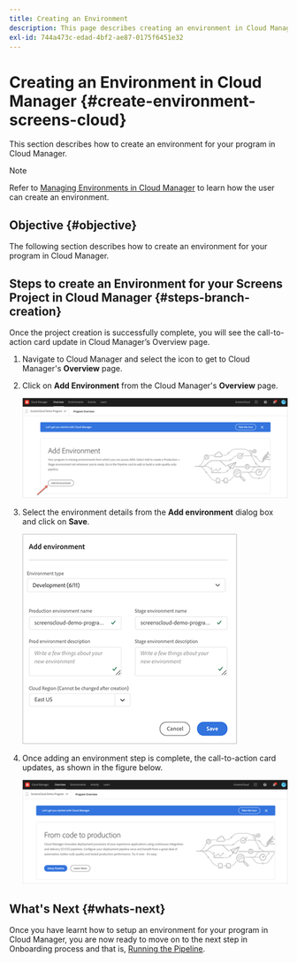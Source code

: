 ```yaml
---
title: Creating an Environment
description: This page describes creating an environment in Cloud Manager for Screens as a Cloud Service.
exl-id: 744a473c-edad-4bf2-ae87-0175f6451e32
---
```

# Creating an Environment in Cloud Manager {#create-environment-screens-cloud}

This section describes how to create an environment for your program in Cloud Manager.

>[!NOTE]
>Refer to [Managing Environments in Cloud Manager](https://experienceleague.adobe.com/docs/experience-manager-cloud-service/implementing/using-cloud-manager/manage-environments.html?lang=en) to learn how the user can create an environment.

## Objective {#objective}

The following section describes how to create an environment for your program in Cloud Manager.

## Steps to create an Environment for your Screens Project in Cloud Manager {#steps-branch-creation}

Once the project creation is successfully complete, you will see the call-to-action card update in Cloud Manager’s Overview page. 

1. Navigate to Cloud Manager and select the icon to get to Cloud Manager's **Overview** page.
 
1. Click on **Add Environment** from the Cloud Manager's **Overview** page.

   ![image](/help/screens-cloud/assets/onboarding/add-environ1.png)
 
1. Select the environment details from the **Add environment** dialog box and click on **Save**.

   ![image](/help/screens-cloud/assets/onboarding/add-environ2.png)

1. Once adding an environment step is complete, the call-to-action card updates, as shown in the figure below.

   ![image](/help/screens-cloud/assets/onboarding/add-environ3a.png)

## What's Next {#whats-next}

Once you have learnt how to setup an environment for your program in Cloud Manager, you are now ready to move on to the next step in Onboarding process and that is, [Running the Pipeline](/help/screens-cloud/onboarding-screens-cloud/running-a-pipeline.md).

